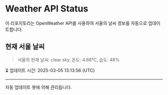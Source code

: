 
# Weather API Status

이 리포지토리는 OpenWeather API를 사용하여 서울의 날씨 정보를 자동으로 업데이트합니다.

## 현재 서울 날씨
> 서울의 현재 날씨: clear sky, 온도: 4.88°C, 습도: 48%

⏳ 업데이트 시간: 2025-03-05 13:13:56 (UTC)

---
자동 업데이트 봇에 의해 관리됩니다.
